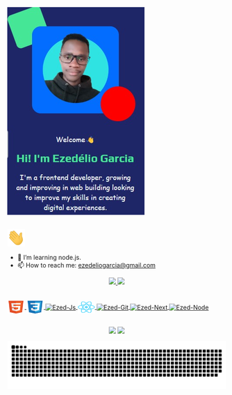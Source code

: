 <div align="center">
    
</div> 
<picture>
  <source media="(min-width:650px)" srcset="https://github.com/Ezedcode/6.images/blob/main/welcome.png">
  <img src="https://github.com/Ezedcode/6.images/blob/main/wolcomeMobile.png" alt="welcome" style="width:auto;">
</picture><br>

##

<img height="40px" src="https://github.com/Ezedcode/6.images/blob/main/hi.gif"/><br>
- 🌱 I’m learning node.js.<br>
- 📫 How to reach me: ezedeliogarcia@gmail.com

<div align="center">
  <a href="https://github.com/ezedcode">
  <img height="155em" src="https://github-readme-stats.vercel.app/api?username=ezedcode&show_icons=true&theme=cobalt&include_all_commits=true&count_private=true"/>
  <img height="155em" src="https://github-readme-stats.vercel.app/api/top-langs/?username=ezedcode&layout=compact&langs_count=7&theme=cobalt"/>
</div> <br>
<div style="display: inline_block"><br>
  <img align="center" alt="Ezed-HTML" height="30" width="40" src="https://raw.githubusercontent.com/devicons/devicon/master/icons/html5/html5-original.svg">
  <img align="center" alt="Ezed-CSS" height="30" width="40" src="https://raw.githubusercontent.com/devicons/devicon/master/icons/css3/css3-original.svg">
  <img align="center" alt="Ezed-Js" height="30" width="40" src="https://cdn.jsdelivr.net/gh/devicons/devicon/icons/javascript/javascript-plain.svg"">
  <img align="center" alt="Ezed-React" height="30" width="40" src="https://raw.githubusercontent.com/devicons/devicon/master/icons/react/react-original.svg">
  <img align="center" alt="Ezed-Git" height="30" width="40" src="https://cdn.jsdelivr.net/gh/devicons/devicon/icons/git/git-original.svg" />
  <img align="center" alt="Ezed-Next" height="30" width="40" src="https://cdn.jsdelivr.net/gh/devicons/devicon/icons/nextjs/nextjs-original.svg" />
  <img align="center" alt="Ezed-Node" height="30" width="40" src="https://cdn.jsdelivr.net/gh/devicons/devicon/icons/nodejs/nodejs-plain.svg"/>
</div>

##

<div align="center"> 
  <a href = "mailto:ezedeliogarcia@gmail.com"><img src="https://img.shields.io/badge/-Gmail-%23333?style=for-the-badge&logo=gmail&logoColor=white" target="_blank"></a>
  <a href="https://www.linkedin.com/in/ezed%C3%A9lio-garcia-61a9b622a/" target="_blank"><img src="https://img.shields.io/badge/-LinkedIn-%230077B5?style=for-the-badge&logo=linkedin&logoColor=white" target="_blank"></a> 
 
  ![Snake animation](https://github.com/ezedcode/ezedcode/blob/output/github-contribution-grid-snake.svg)
 
</div>
